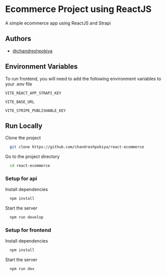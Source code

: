 # Ecommerce Project using ReactJS

A simple ecommerce app using ReactJS and Strapi


## Authors

- [@chandreshpokiya](https://github.com/chandreshpokiya)


## Environment Variables

To run frontend, you will need to add the following environment variables to your .env file

`VITE_REACT_APP_STRAPI_KEY`

`VITE_BASE_URL`

`VITE_STRIPE_PUBLISHABLE_KEY`


## Run Locally

Clone the project

```bash
  git clone https://github.com/chandreshpokiya/react-ecommerce
```

Go to the project directory

```bash
  cd react-ecommerce
```

### Setup for api

Install dependencies

```bash
  npm install
```
Start the server

```bash
  npm run develop
```

### Setup for frontend

Install dependencies

```bash
  npm install
```
Start the server

```bash
  npm run dev
```
